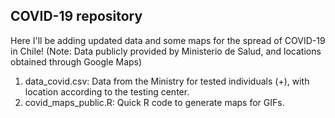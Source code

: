## COVID-19 repository

Here I'll be adding updated data and some maps for the spread of COVID-19 in Chile! (Note: Data publicly provided by Ministerio de Salud, and locations obtained through Google Maps)

1) data_covid.csv: Data from the Ministry for tested individuals (+), with location according to the testing center.
2) covid_maps_public.R: Quick R code to generate maps for GIFs.
